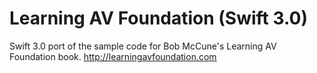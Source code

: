# Learning AV Foundation (Swift 3.0)
Swift 3.0 port of the sample code for Bob McCune's Learning AV Foundation book. http://learningavfoundation.com
